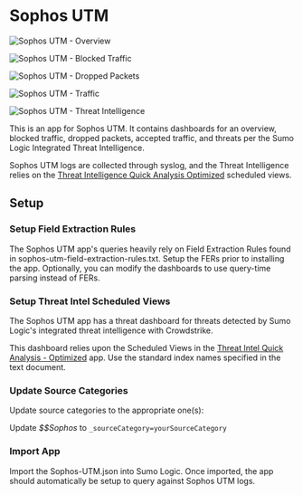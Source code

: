 # Sophos UTM

![Sophos UTM - Overview](https://raw.githubusercontent.com/SumoLogic/sumologic-content/master/Sophos/UTM/Screenshots/Screenshot-Sophos-UTM-Overview.png)

![Sophos UTM - Blocked Traffic](https://raw.githubusercontent.com/SumoLogic/sumologic-content/master/Sophos/UTM/Screenshots/Screenshot-Sophos-UTM-Blocked-Traffic.png)

![Sophos UTM - Dropped Packets](https://raw.githubusercontent.com/SumoLogic/sumologic-content/master/Sophos/UTM/Screenshots/Screenshot-Sophos-UTM-Dropped-Packets.png)

![Sophos UTM - Traffic](https://raw.githubusercontent.com/SumoLogic/sumologic-content/master/Sophos/UTM/Screenshots/Screenshot-Sophos-UTM-Traffic.png)

![Sophos UTM - Threat Intelligence](https://raw.githubusercontent.com/SumoLogic/sumologic-content/master/Sophos/UTM/Screenshots/Screenshot-Sophos-UTM-Threat-Intelligence.png)

This is an app for Sophos UTM. It contains dashboards for an overview, blocked traffic, dropped packets, accepted traffic,  and threats per the Sumo Logic Integrated Threat Intelligence. 

Sophos UTM logs are collected through syslog, and the Threat Intelligence relies on the [Threat Intelligence Quick Analysis Optimized](https://github.com/SumoLogic/sumologic-content/tree/master/Sumo-Logic-Tools/Threat_Intelligence_Optimized) scheduled views. 


## Setup

### Setup Field Extraction Rules

The Sophos UTM app's queries heavily rely on Field Extraction Rules found in sophos-utm-field-extraction-rules.txt. Setup the FERs prior to installing the app. Optionally, you can modify the dashboards to use query-time parsing instead of FERs.

### Setup Threat Intel Scheduled Views

The Sophos UTM app has a threat dashboard for threats detected by Sumo Logic's integrated threat intelligence with Crowdstrike.

This dashboard relies upon the Scheduled Views in the [Threat Intel Quick Analysis - Optimized](https://github.com/SumoLogic/sumologic-content/blob/master/Sumo-Logic-Tools/Threat_Intelligence_Optimized/scheduled-views.txt) app. Use the standard index names specified in the text document.

### Update Source Categories

Update source categories to the appropriate one(s):

Update *$$Sophos* to `_sourceCategory=yourSourceCategory`

### Import App

Import the Sophos-UTM.json into Sumo Logic. Once imported, the app should automatically be setup to query against Sophos UTM logs.
